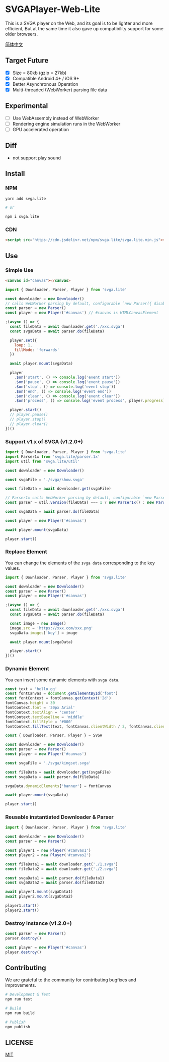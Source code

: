 # SVGAPlayer-Web-Lite

This is a SVGA player on the Web, and its goal is to be lighter and more efficient, But at the same time it also gave up compatibility support for some older browsers.

[简体中文](./README.zh-CN.md)

## Target Future

- [x] Size = 80kb (gzip = 27kb)
- [x] Compatible Android 4+ / iOS 9+
- [x] Better Asynchronous Operation
- [x] Multi-threaded (WebWorker) parsing file data

## Experimental

- [ ] Use WebAssembly instead of WebWorker
- [ ] Rendering engine simulation runs in the WebWorker
- [ ] GPU accelerated operation

## Diff

* not support play sound

## Install

### NPM

```sh
yarn add svga.lite

# or

npm i svga.lite
```

### CDN

```html
<script src="https://cdn.jsdelivr.net/npm/svga.lite/svga.lite.min.js"></script>
```

## Use

### Simple Use

```html
<canvas id="canvas"></canvas>
```

```js
import { Downloader, Parser, Player } from 'svga.lite'

const downloader = new Downloader()
// calls WebWorker parsing by default, configurable `new Parser({ disableWorker: true })`
const parser = new Parser()
const player = new Player('#canvas') // #canvas is HTMLCanvasElement

;(async () => {
  const fileData = await downloader.get('./xxx.svga')
  const svgaData = await parser.do(fileData)

  player.set({
    loop: 1,
    fillMode: 'forwards'
  })

  await player.mount(svgaData)

  player
    .$on('start', () => console.log('event start'))
    .$on('pause', () => console.log('event pause'))
    .$on('stop', () => console.log('event stop'))
    .$on('end', () => console.log('event end'))
    .$on('clear', () => console.log('event clear'))
    .$on('process', () => console.log('event process', player.progress))

  player.start()
  // player.pause()
  // player.stop()
  // player.clear()
})()
```

### Support v1.x of SVGA (v1.2.0+)

```js
import { Downloader, Parser, Player } from 'svga.lite'
import Parser1x from 'svga.lite/parser.1x'
import util from 'svga.lite/util'

const downloader = new Downloader()

const svgaFile = './svga/show.svga'

const fileData = await downloader.get(svgaFile)

// Parser1x calls WebWorker parsing by default, configurable `new Parser1x({ disableWorker: true })`
const parser = util.version(fileData) === 1 ? new Parser1x() : new Parser()

const svgaData = await parser.do(fileData)

const player = new Player('#canvas')

await player.mount(svgaData)

player.start()
```

### Replace Element

You can change the elements of the `svga data` corresponding to the key values.

```js
import { Downloader, Parser, Player } from 'svga.lite'

const downloader = new Downloader()
const parser = new Parser()
const player = new Player('#canvas')

;(async () => {
  const fileData = await downloader.get('./xxx.svga')
  const svgaData = await parser.do(fileData)

  const image = new Image()
  image.src = 'https://xxx.com/xxx.png'
  svgaData.images['key'] = image

  await player.mount(svgaData)

  player.start()
})()
```

### Dynamic Element

You can insert some dynamic elements with `svga data`.

```js
const text = 'hello gg'
const fontCanvas = document.getElementById('font')
const fontContext = fontCanvas.getContext('2d')
fontCanvas.height = 30
fontContext.font = '30px Arial'
fontContext.textAlign = 'center'
fontContext.textBaseline = 'middle'
fontContext.fillStyle = '#000'
fontContext.fillText(text, fontCanvas.clientWidth / 2, fontCanvas.clientHeight / 2)

const { Downloader, Parser, Player } = SVGA

const downloader = new Downloader()
const parser = new Parser()
const player = new Player('#canvas')

const svgaFile = './svga/kingset.svga'

const fileData = await downloader.get(svgaFile)
const svgaData = await parser.do(fileData)

svgaData.dynamicElements['banner'] = fontCanvas

await player.mount(svgaData)

player.start()
```

### Reusable instantiated Downloader & Parser

```js
import { Downloader, Parser, Player } from 'svga.lite'

const downloader = new Downloader()
const parser = new Parser()

const player1 = new Player('#canvas1')
const player2 = new Player('#canvas2')

const fileData1 = await downloader.get('./1.svga')
const fileData2 = await downloader.get('./2.svga')

const svgaData1 = await parser.do(fileData1)
const svgaData2 = await parser.do(fileData2)

await player1.mount(svgaData1)
await player2.mount(svgaData2)

player1.start()
player2.start()
```

### Destroy Instance (v1.2.0+)

```js
const parser = new Parser()
parser.destroy()

const player = new Player('#canvas')
player.destroy()
```

## Contributing

We are grateful to the community for contributing bugfixes and improvements.

```sh
# Development & Test
npm run test

# Build
npm run build

# Publish
npm publish
```

## LICENSE

[MIT](./LICENSE)
